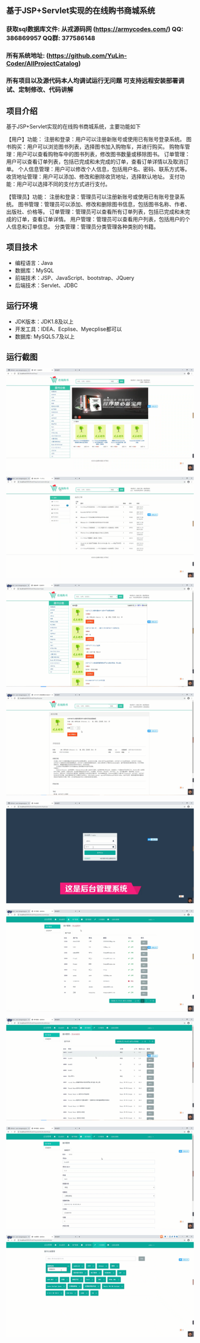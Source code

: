 ## 基于JSP+Servlet实现的在线购书商城系统

###  获取sql数据库文件: 从戎源码网 (https://armycodes.com/) QQ: 386869957 QQ群: 377586148
###  所有系统地址: (https://github.com/YuLin-Coder/AllProjectCatalog) 
###  所有项目以及源代码本人均调试运行无问题 可支持远程安装部署调试、定制修改、代码讲解

## 项目介绍
基于JSP+Servlet实现的在线购书商城系统，主要功能如下

【用户】功能：
注册和登录：用户可以注册新账号或使用已有账号登录系统。
图书购买：用户可以浏览图书列表，选择图书加入购物车，并进行购买。
购物车管理：用户可以查看购物车中的图书列表，修改图书数量或移除图书。
订单管理：用户可以查看订单列表，包括已完成和未完成的订单，查看订单详情以及取消订单。
个人信息管理：用户可以修改个人信息，包括用户名、密码、联系方式等。
收货地址管理：用户可以添加、修改和删除收货地址，选择默认地址。
支付功能：用户可以选择不同的支付方式进行支付。

【管理员】功能：
注册和登录：管理员可以注册新账号或使用已有账号登录系统。
图书管理：管理员可以添加、修改和删除图书信息，包括图书名称、作者、出版社、价格等。
订单管理：管理员可以查看所有订单列表，包括已完成和未完成的订单，查看订单详情。
用户管理：管理员可以查看用户列表，包括用户的个人信息和订单信息。
分类管理：管理员分类管理各种类别的书籍。

## 项目技术
- 编程语言：Java
- 数据库：MySQL
- 前端技术：JSP、JavaScript、bootstrap、JQuery
- 后端技术：Servlet、JDBC

## 运行环境
- JDK版本：JDK1.8及以上
- 开发工具：IDEA、Ecplise、Myecplise都可以
- 数据库: MySQL5.7及以上

## 运行截图
![](screenshot/1.png)

![](screenshot/2.png)

![](screenshot/3.png)

![](screenshot/4.png)

![](screenshot/5.png)

![](screenshot/6.png)

![](screenshot/7.png)

![](screenshot/8.png)

![](screenshot/9.png)
